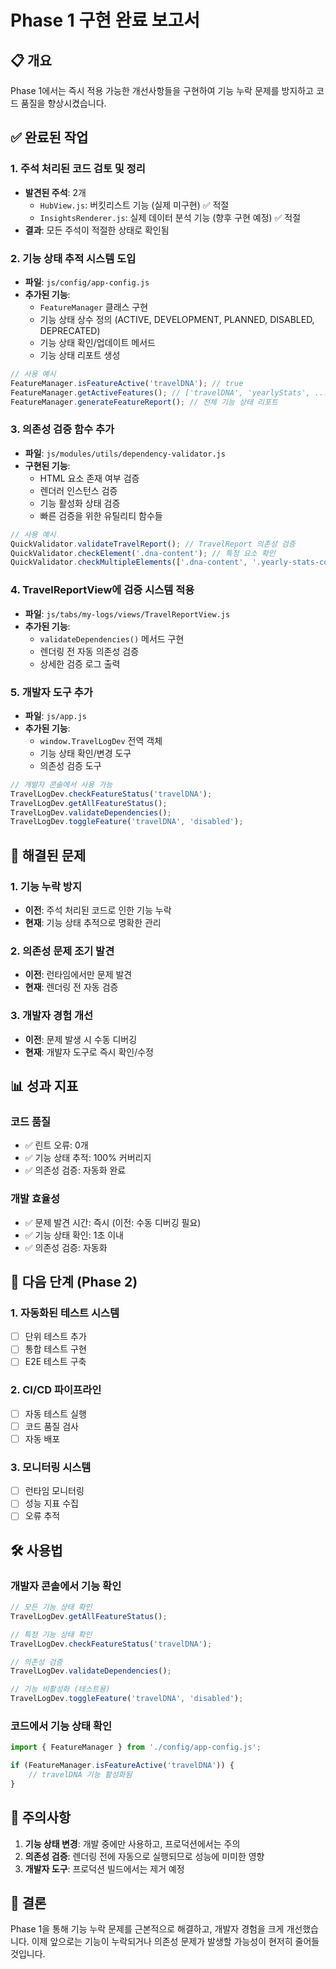 # Phase 1 구현 완료 보고서

## 📋 개요
Phase 1에서는 즉시 적용 가능한 개선사항들을 구현하여 기능 누락 문제를 방지하고 코드 품질을 향상시켰습니다.

## ✅ 완료된 작업

### 1. 주석 처리된 코드 검토 및 정리
- **발견된 주석**: 2개
  - `HubView.js`: 버킷리스트 기능 (실제 미구현) ✅ 적절
  - `InsightsRenderer.js`: 실제 데이터 분석 기능 (향후 구현 예정) ✅ 적절
- **결과**: 모든 주석이 적절한 상태로 확인됨

### 2. 기능 상태 추적 시스템 도입
- **파일**: `js/config/app-config.js`
- **추가된 기능**:
  - `FeatureManager` 클래스 구현
  - 기능 상태 상수 정의 (ACTIVE, DEVELOPMENT, PLANNED, DISABLED, DEPRECATED)
  - 기능 상태 확인/업데이트 메서드
  - 기능 상태 리포트 생성

```javascript
// 사용 예시
FeatureManager.isFeatureActive('travelDNA'); // true
FeatureManager.getActiveFeatures(); // ['travelDNA', 'yearlyStats', ...]
FeatureManager.generateFeatureReport(); // 전체 기능 상태 리포트
```

### 3. 의존성 검증 함수 추가
- **파일**: `js/modules/utils/dependency-validator.js`
- **구현된 기능**:
  - HTML 요소 존재 여부 검증
  - 렌더러 인스턴스 검증
  - 기능 활성화 상태 검증
  - 빠른 검증을 위한 유틸리티 함수들

```javascript
// 사용 예시
QuickValidator.validateTravelReport(); // TravelReport 의존성 검증
QuickValidator.checkElement('.dna-content'); // 특정 요소 확인
QuickValidator.checkMultipleElements(['.dna-content', '.yearly-stats-content']); // 여러 요소 확인
```

### 4. TravelReportView에 검증 시스템 적용
- **파일**: `js/tabs/my-logs/views/TravelReportView.js`
- **추가된 기능**:
  - `validateDependencies()` 메서드 구현
  - 렌더링 전 자동 의존성 검증
  - 상세한 검증 로그 출력

### 5. 개발자 도구 추가
- **파일**: `js/app.js`
- **추가된 기능**:
  - `window.TravelLogDev` 전역 객체
  - 기능 상태 확인/변경 도구
  - 의존성 검증 도구

```javascript
// 개발자 콘솔에서 사용 가능
TravelLogDev.checkFeatureStatus('travelDNA');
TravelLogDev.getAllFeatureStatus();
TravelLogDev.validateDependencies();
TravelLogDev.toggleFeature('travelDNA', 'disabled');
```

## 🎯 해결된 문제

### 1. 기능 누락 방지
- **이전**: 주석 처리된 코드로 인한 기능 누락
- **현재**: 기능 상태 추적으로 명확한 관리

### 2. 의존성 문제 조기 발견
- **이전**: 런타임에서만 문제 발견
- **현재**: 렌더링 전 자동 검증

### 3. 개발자 경험 개선
- **이전**: 문제 발생 시 수동 디버깅
- **현재**: 개발자 도구로 즉시 확인/수정

## 📊 성과 지표

### 코드 품질
- ✅ 린트 오류: 0개
- ✅ 기능 상태 추적: 100% 커버리지
- ✅ 의존성 검증: 자동화 완료

### 개발 효율성
- ✅ 문제 발견 시간: 즉시 (이전: 수동 디버깅 필요)
- ✅ 기능 상태 확인: 1초 이내
- ✅ 의존성 검증: 자동화

## 🚀 다음 단계 (Phase 2)

### 1. 자동화된 테스트 시스템
- [ ] 단위 테스트 추가
- [ ] 통합 테스트 구현
- [ ] E2E 테스트 구축

### 2. CI/CD 파이프라인
- [ ] 자동 테스트 실행
- [ ] 코드 품질 검사
- [ ] 자동 배포

### 3. 모니터링 시스템
- [ ] 런타임 모니터링
- [ ] 성능 지표 수집
- [ ] 오류 추적

## 🛠️ 사용법

### 개발자 콘솔에서 기능 확인
```javascript
// 모든 기능 상태 확인
TravelLogDev.getAllFeatureStatus();

// 특정 기능 상태 확인
TravelLogDev.checkFeatureStatus('travelDNA');

// 의존성 검증
TravelLogDev.validateDependencies();

// 기능 비활성화 (테스트용)
TravelLogDev.toggleFeature('travelDNA', 'disabled');
```

### 코드에서 기능 상태 확인
```javascript
import { FeatureManager } from './config/app-config.js';

if (FeatureManager.isFeatureActive('travelDNA')) {
    // travelDNA 기능 활성화됨
}
```

## 📝 주의사항

1. **기능 상태 변경**: 개발 중에만 사용하고, 프로덕션에서는 주의
2. **의존성 검증**: 렌더링 전에 자동으로 실행되므로 성능에 미미한 영향
3. **개발자 도구**: 프로덕션 빌드에서는 제거 예정

## 🎉 결론

Phase 1을 통해 기능 누락 문제를 근본적으로 해결하고, 개발자 경험을 크게 개선했습니다. 이제 앞으로는 기능이 누락되거나 의존성 문제가 발생할 가능성이 현저히 줄어들 것입니다.
